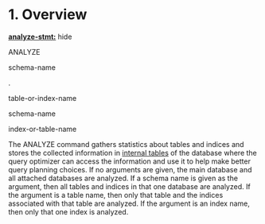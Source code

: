 # 1\. Overview


**[analyze\-stmt:](syntax/analyze-stmt.html)**
hide








ANALYZE





schema\-name



.



table\-or\-index\-name











schema\-name






index\-or\-table\-name






 The ANALYZE command gathers statistics about tables and
indices and stores the collected information
in [internal tables](fileformat2.html#intschema) of the database where the query optimizer can
access the information and use it to help make better query planning choices.
If no arguments are given, the main database and all attached databases are
analyzed. If a schema name is given as the argument, then all tables
and indices in that one database are analyzed. 
If the argument is a table name, then only that table and the
indices associated with that table are analyzed. If the argument
is an index name, then only that one index is analyzed.



